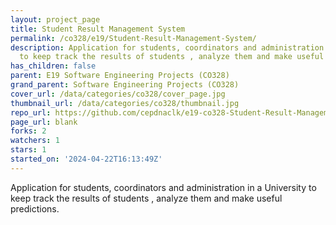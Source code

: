 ```yaml
---
layout: project_page
title: Student Result Management System
permalink: /co328/e19/Student-Result-Management-System/
description: Application for students, coordinators and administration in a University
  to keep track the results of students , analyze them and make useful predictions.
has_children: false
parent: E19 Software Engineering Projects (CO328)
grand_parent: Software Engineering Projects (CO328)
cover_url: /data/categories/co328/cover_page.jpg
thumbnail_url: /data/categories/co328/thumbnail.jpg
repo_url: https://github.com/cepdnaclk/e19-co328-Student-Result-Management-System
page_url: blank
forks: 2
watchers: 1
stars: 1
started_on: '2024-04-22T16:13:49Z'
---
```


Application for students, coordinators and administration in a University to keep track the results of students , analyze them and make useful predictions.
